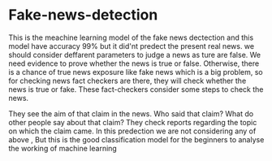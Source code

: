 # Fake-news-detection
This is the meachine learning model of the fake news dectection and this model have accuracy 99% but it  did'nt predect the present real news. 
we should consider deffarent parameters to judge a news as ture are false.
We need evidence to prove whether the news is true or false. Otherwise, there is a chance of true news exposure like fake news which is a big problem,
so for checking news fact checkers are there, they will check whether the news is true or fake. 
These fact-checkers consider some steps to check the news.

They see the aim of that claim in the news.
Who said that claim?
What do other people say about that claim?
They check reports regarding the topic on which the claim came.
In this predection we are not considering any of above , But this is the good classification model for the beginners to analyse the working of machine learning
